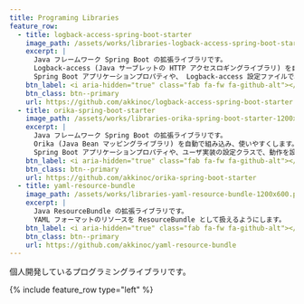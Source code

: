 ```yaml
---
title: Programing Libraries
feature_row:
  - title: logback-access-spring-boot-starter
    image_path: /assets/works/libraries-logback-access-spring-boot-starter-1200x600.png
    excerpt: |
      Java フレームワーク Spring Boot の拡張ライブラリです。
      Logback-access (Java サーブレットの HTTP アクセスロギングライブラリ) を自動で組み込み、使いやすくします。
      Spring Boot アプリケーションプロパティや、 Logback-access 設定ファイルで、動作を設定できます。
    btn_label: <i aria-hidden="true" class="fab fa-fw fa-github-alt"></i> GitHub
    btn_class: btn--primary
    url: https://github.com/akkinoc/logback-access-spring-boot-starter
  - title: orika-spring-boot-starter
    image_path: /assets/works/libraries-orika-spring-boot-starter-1200x600.png
    excerpt: |
      Java フレームワーク Spring Boot の拡張ライブラリです。
      Orika (Java Bean マッピングライブラリ) を自動で組み込み、使いやすくします。
      Spring Boot アプリケーションプロパティや、ユーザ実装の設定クラスで、動作を設定できます。
    btn_label: <i aria-hidden="true" class="fab fa-fw fa-github-alt"></i> GitHub
    btn_class: btn--primary
    url: https://github.com/akkinoc/orika-spring-boot-starter
  - title: yaml-resource-bundle
    image_path: /assets/works/libraries-yaml-resource-bundle-1200x600.png
    excerpt: |
      Java ResourceBundle の拡張ライブラリです。
      YAML フォーマットのリソースを ResourceBundle として扱えるようにします。
    btn_label: <i aria-hidden="true" class="fab fa-fw fa-github-alt"></i> GitHub
    btn_class: btn--primary
    url: https://github.com/akkinoc/yaml-resource-bundle
---
```


個人開発しているプログラミングライブラリです。

{% include feature_row type="left" %}
